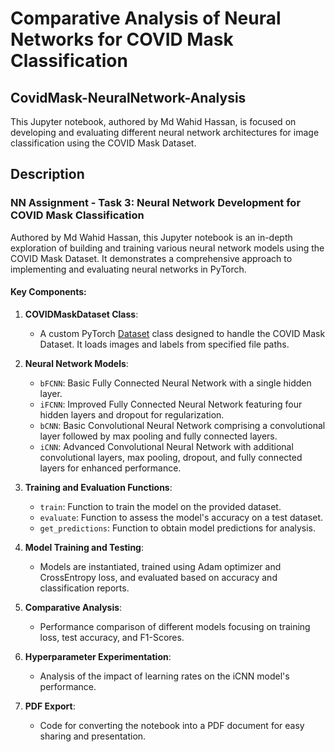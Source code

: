 # Comparative Analysis of Neural Networks for COVID Mask Classification

## CovidMask-NeuralNetwork-Analysis

This Jupyter notebook, authored by Md Wahid Hassan, is focused on developing and evaluating different neural network architectures for image classification using the COVID Mask Dataset.

## Description
### NN Assignment - Task 3: Neural Network Development for COVID Mask Classification

Authored by Md Wahid Hassan, this Jupyter notebook is an in-depth exploration of building and training various neural network models using the COVID Mask Dataset. It demonstrates a comprehensive approach to implementing and evaluating neural networks in PyTorch.

#### Key Components:

1. **COVIDMaskDataset Class**:
   - A custom PyTorch [Dataset](https://www.dropbox.com/scl/fi/12ref0i4elyyzy7dgnh24/COVID_Mask.zip?rlkey=anp2khrq34kmz22iw1j89vh8f&dl=0) class designed to handle the COVID Mask Dataset. It loads images and labels from specified file paths.

2. **Neural Network Models**:
   - `bFCNN`: Basic Fully Connected Neural Network with a single hidden layer.
   - `iFCNN`: Improved Fully Connected Neural Network featuring four hidden layers and dropout for regularization.
   - `bCNN`: Basic Convolutional Neural Network comprising a convolutional layer followed by max pooling and fully connected layers.
   - `iCNN`: Advanced Convolutional Neural Network with additional convolutional layers, max pooling, dropout, and fully connected layers for enhanced performance.

3. **Training and Evaluation Functions**:
   - `train`: Function to train the model on the provided dataset.
   - `evaluate`: Function to assess the model's accuracy on a test dataset.
   - `get_predictions`: Function to obtain model predictions for analysis.

4. **Model Training and Testing**:
   - Models are instantiated, trained using Adam optimizer and CrossEntropy loss, and evaluated based on accuracy and classification reports.

5. **Comparative Analysis**:
   - Performance comparison of different models focusing on training loss, test accuracy, and F1-Scores.

6. **Hyperparameter Experimentation**:
   - Analysis of the impact of learning rates on the iCNN model's performance.

7. **PDF Export**:
   - Code for converting the notebook into a PDF document for easy sharing and presentation.
